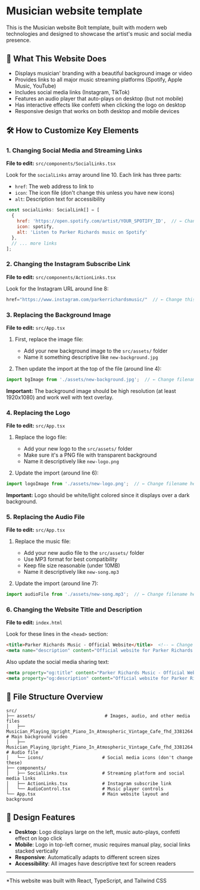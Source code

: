 # Musician website template

This is the Musician website Bolt template, built with modern web technologies and designed to showcase the artist's music and social media presence.

## 🎵 What This Website Does

- Displays musician' branding with a beautiful background image or video
- Provides links to all major music streaming platforms (Spotify, Apple Music, YouTube)
- Includes social media links (Instagram, TikTok)
- Features an audio player that auto-plays on desktop (but not mobile)
- Has interactive effects like confetti when clicking the logo on desktop
- Responsive design that works on both desktop and mobile devices

## 🛠️ How to Customize Key Elements

### 1. Changing Social Media and Streaming Links

**File to edit:** `src/components/SocialLinks.tsx`

Look for the `socialLinks` array around line 10. Each link has three parts:
- `href`: The web address to link to
- `icon`: The icon file (don't change this unless you have new icons)
- `alt`: Description text for accessibility

```javascript
const socialLinks: SocialLink[] = [
  {
    href: 'https://open.spotify.com/artist/YOUR_SPOTIFY_ID',  // ← Change this URL
    icon: spotify,
    alt: 'Listen to Parker Richards music on Spotify'
  },
  // ... more links
];
```

### 2. Changing the Instagram Subscribe Link

**File to edit:** `src/components/ActionLinks.tsx`

Look for the Instagram URL around line 8:
```javascript
href="https://www.instagram.com/parkerrichardsmusic/"  // ← Change this URL
```

### 3. Replacing the Background Image

**File to edit:** `src/App.tsx`

1. First, replace the image file:
   - Add your new background image to the `src/assets/` folder
   - Name it something descriptive like `new-background.jpg`

2. Then update the import at the top of the file (around line 4):
```javascript
import bgImage from './assets/new-background.jpg';  // ← Change filename here
```

**Important:** The background image should be high resolution (at least 1920x1080) and work well with text overlay.

### 4. Replacing the Logo

**File to edit:** `src/App.tsx`

1. Replace the logo file:
   - Add your new logo to the `src/assets/` folder
   - Make sure it's a PNG file with transparent background
   - Name it descriptively like `new-logo.png`

2. Update the import (around line 6):
```javascript
import logoImage from './assets/new-logo.png';  // ← Change filename here
```

**Important:** Logo should be white/light colored since it displays over a dark background.

### 5. Replacing the Audio File

**File to edit:** `src/App.tsx`

1. Replace the music file:
   - Add your new audio file to the `src/assets/` folder
   - Use MP3 format for best compatibility
   - Keep file size reasonable (under 10MB)
   - Name it descriptively like `new-song.mp3`

2. Update the import (around line 7):
```javascript
import audioFile from './assets/new-song.mp3';  // ← Change filename here
```

### 6. Changing the Website Title and Description

**File to edit:** `index.html`

Look for these lines in the `<head>` section:
```html
<title>Parker Richards Music - Official Website</title>  <!-- ← Change title here -->
<meta name="description" content="Official website for Parker Richards music..." />  <!-- ← Change description here -->
```

Also update the social media sharing text:
```html
<meta property="og:title" content="Parker Richards Music - Official Website" />  <!-- ← Change here too -->
<meta property="og:description" content="Official website for Parker Richards music..." />  <!-- ← And here -->
```

## 📁 File Structure Overview

```
src/
├── assets/                          # Images, audio, and other media files
│   ├── Musician_Playing_Upright_Piano_In_Atmospheric_Vintage_Cafe_fhd_3381264.mp4         # Main background video
│   ├── Musician_Playing_Upright_Piano_In_Atmospheric_Vintage_Cafe_fhd_3381264.mp4    # Audio file
│   └── icons/                      # Social media icons (don't change these)
├── components/
│   ├── SocialLinks.tsx             # Streaming platform and social media links
│   ├── ActionLinks.tsx             # Instagram subscribe link
│   └── AudioControl.tsx            # Music player controls
└── App.tsx                         # Main website layout and background
```


## 🎨 Design Features

- **Desktop**: Logo displays large on the left, music auto-plays, confetti effect on logo click
- **Mobile**: Logo in top-left corner, music requires manual play, social links stacked vertically
- **Responsive**: Automatically adapts to different screen sizes
- **Accessibility**: All images have descriptive text for screen readers



---

*This website was built with React, TypeScript, and Tailwind CSS
